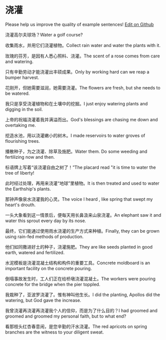 # 浇灌

Please help us improve the quality of example sentences! [Edit on Github](https://github.com/jiyushe/jiyu-example-sentence-source/blob/main/chinese/jiaoguan_1.md)

<p><span class="chinese">浇灌高尔夫球场？</span><span class="english">Water a golf course?</span></p>

<p><span class="chinese">收集雨水，并用它们浇灌植物。</span><span class="english">Collect rain water and water the plants with it.</span></p>

<p><span class="chinese">玫瑰的芬芳，是因有人悉心照料、浇灌。</span><span class="english">The scent of a rose comes from care and watering.</span></p>

<p><span class="chinese">只有辛勤劳动才能浇灌出丰硕成果。</span><span class="english">Only by working hard can we reap a bumper harvest.</span></p>

<p><span class="chinese">花刚开，但她需要滋润，她需要浇灌。</span><span class="english">The flowers are fresh, but she needs to be watered.</span></p>

<p><span class="chinese">我只是享受浇灌植物和在土壤中的挖掘。</span><span class="english">I just enjoy watering plants and digging in the soil.</span></p>

<p><span class="chinese">上帝的祝福浇灌着我并满溢而出。</span><span class="english">God's blessings are chasing me down and overtaking me.</span></p>

<p><span class="chinese">挖造水池，用以浇灌嫩小的树木。</span><span class="english">I made reservoirs to water groves of flourishing trees.</span></p>

<p><span class="chinese">播散种子，为之浇灌、除草及施肥。</span><span class="english">Water them. Do some weeding and fertilizing now and then.</span></p>

<p><span class="chinese">标语牌上写着“该浇灌自由之树了！”</span><span class="english">The placard read "it is time to water the tree of liberty!</span></p>

<p><span class="chinese">此时经过处理，再用来浇灌“地球”里植物。</span><span class="english">It is then treated and used to water the Earthship's plants.</span></p>

<p><span class="chinese">那钟声像泉水浇灌我的心灵。</span><span class="english">The voice I heard , like spring that swept my heart's drouth.</span></p>

<p><span class="chinese">一头大象看到这一情景后，便每天用长鼻汲来山泉浇灌。</span><span class="english">An elephant saw it and water this sprout every day by its nose.</span></p>

<p><span class="chinese">最终，它们能通过使用雨水浇灌的生产方式来种植。</span><span class="english">Finally, they can be grown using rain-fed methods of production.</span></p>

<p><span class="chinese">他们如同撒进好土的种子，浇灌施肥。</span><span class="english">They are like seeds planted in good earth, watered and fertilized.</span></p>

<p><span class="chinese">水泥模板是浇灌混凝土结构和构件的重要工具。</span><span class="english">Concrete moldboard is an important facility on the concrete pouring.</span></p>

<p><span class="chinese">倒塌事故发生时，工人们正在给桥墩浇灌混凝土。</span><span class="english">The workers were pouring concrete for the bridge when the pier toppled.</span></p>

<p><span class="chinese">我栽种了，亚波罗浇灌了。惟有神叫他生长。</span><span class="english">I did the planting, Apollos did the watering, but God gave the increase.</span></p>

<p><span class="chinese">我曾浇灌再浇灌再浇灌我个人的信仰，而是为了什么目的？</span><span class="english">I had groomed and groomed and groomed my personal faith, but to what end?</span></p>

<p><span class="chinese">看那枝头红杏春意闹，是您辛勤的汗水浇灌。</span><span class="english">The red apricots on spring branches are the witness to your diligent sweat.</span></p>

